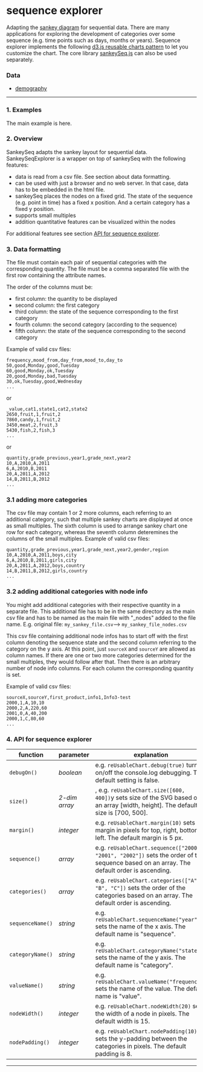 # sequence explorer
Adapting the [sankey diagram](https://bost.ocks.org/mike/sankey/) for sequential data. There are many applications for exploring the development of categories over some sequence (e.g. time points such as days, months or years).
Sequence explorer implements the following [d3.js reusable charts pattern](https://github.com/EE2dev/d3-template) to let you customize the chart. The core library [sankeySeq.js](docs/README.md) can also be used separately.

<!--
[Here](https://youtu.be/B8a2O6L31_w) is a link to a video explaining how to use item explorer with your own data and [here](http://www.ankerst.de/Mihael/proj/mbc/) is a web site introducing item explorer.
--->

### Data

- [demography](http://www.bib-demografie.de/DE/ZahlenundFakten/02/Tabellen/t_02_01_bevstand_d_1960_2060.html;jsessionid=F996B8093DC563B8B2A5F791C5683174.2_cid292?nn=3074120)
-----------------------
### 1. Examples
The main example is here.

### 2. Overview
SankeySeq adapts the sankey layout for sequential data. SankeySeqExplorer is a wrapper on top of sankeySeq with the following features:
* data is read from a csv file. See section about data formatting.
* can be used with just a browser and no web server. In that case, data has to be embedded in the html file. 
* sankeySeq places the nodes on a fixed grid. The state of the sequence (e.g. point in time) has a fixed x position. And a certain category has a fixed y position.
* supports small multiples
* addition quantitative features can be visualized within the nodes

For additional features see section [API for sequence explorer](https://github.com/EE2dev/sequence-explorer#4-api-for-sequence-explorer).

### 3. Data formatting

The file must contain each pair of sequential categories with the corresponding quantity.
The file must be a comma separated file with the first row containing the attribute names.

The order of the columns must be:
* first column: the quantity to be displayed 
* second column: the first category 
* third column: the state of the sequence corresponding to the first category
* fourth column: the second category (according to the sequence) 
* fifth column: the state of the sequence corresponding to the second category

Example of valid csv files:
```
frequency,mood_from,day_from,mood_to,day_to
50,good,Monday,good,Tuesday
60,good,Monday,ok,Tuesday
20,good,Monday,bad,Tuesday
30,ok,Tuesday,good,Wednesday
...
```
or
```
_value,cat1,state1,cat2,state2
2650,fruit,1,fruit,2
7860,candy,1,fruit,2
3450,meat,2,fruit,3
5430,fish,2,fish,3
...
```
or
```
quantity,grade_previous,year1,grade_next,year2
10,A,2010,A,2011
6,A,2010,B,2011
20,A,2011,A,2012
14,B,2011,B,2012
...
```

### 3.1 adding more categories
The csv file may contain 1 or 2 more columns, each referring to an additional category, such that multiple sankey charts are displayed at once as small multiples. 
The sixth column is used to arrange sankey chart one row for each category, whereas the seventh column deteremines the columns of the small multiples.
Example of valid csv files:
```
quantity,grade_previous,year1,grade_next,year2,gender,region
10,A,2010,A,2011,boys,city
6,A,2010,B,2011,girls,city
20,A,2011,A,2012,boys,country
14,B,2011,B,2012,girls,country
...
```

### 3.2 adding additional categories with node info
You might add additional categories with their respective quantity in a separate file.
This additional file has to be in the same directory as the main csv file and has to be named as the main file with "_nodes" added to the file name.
E.g. original file: `my_sankey_file.csv`--> `my_sankey_file_nodes.csv`

This csv file containing additional node infos has to start off with the first column denoting the sequence state and the second column referring to 
the category on the y axis. At this point, just ```sourceX``` and `sourceY` are allowed as column names. 
If there are one or two more categories determined for the small multiples, they would follow after that.
Then there is an arbitrary number of node info columns. For each column the corresponding quantity is set.
 
Example of valid csv files:
```
sourceX,sourceY,first_product,info1,Info3-test
2000,1,A,10,10
2000,2,A,220,60
2001,0,A,40,200
2000,1,C,80,60
...
```

### 4. API for sequence explorer 
function | parameter | explanation
------------ | -------|------
`debugOn()` | *boolean* | e.g. `reUsableChart.debug(true)` turns on/off the console.log debugging. The default setting is false.
`size()` | *2-dim array* |, e.g. `reUsableChart.size([600, 400])`y sets size of the SVG based on an array [width, height]. The default size is [700, 500].
`margin()` | *integer* | e.g. `reUsableChart.margin(10)` sets margin in pixels for top, right, bottom, left. The default margin is 5 px.
`sequence()` | *array* | e.g. `reUsableChart.sequence(["2000", "2001", "2002"])` sets the order of the sequence based on an array. The default order is ascending.
`categories()` | *array* | e.g. `reUsableChart.categories(["A", "B", "C"])` sets the order of the categories based on an array. The default order is ascending.
`sequenceName()` | *string* | e.g. `reUsableChart.sequenceName("year")` sets the name of the x axis. The default name is "sequence".
`categoryName()` | *string* | e.g. `reUsableChart.categoryName("state")` sets the name of the y axis. The default name is "category".
`valueName()` | *string* | e.g. `reUsableChart.valueName("frequency")` sets the name of the value. The default name is "value".
`nodeWidth()` | *integer* | e.g. `reUsableChart.nodeWidth(20)` sets the width of a node in pixels. The default width is 15.
`nodePadding()` | *integer* | e.g. `reUsableChart.nodePadding(10)` sets the y-padding between the categories in pixels. The default padding is 8.

-----------------------

